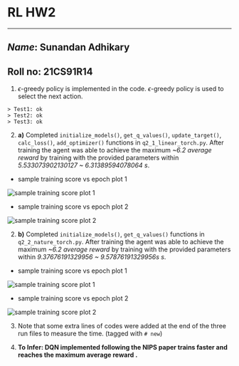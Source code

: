 # RL HW2
---
## *Name*: Sunandan Adhikary                                         
## Roll no: 21CS91R14    

1. $\epsilon$-greedy policy is implemented in the code. $\epsilon$-greedy policy is used to select the next action. 
 ```
 > Test1: ok
 > Test2: ok
 > Test3: ok
 ```
2. **a)** Completed `initialize_models()`, `get_q_values()`, `update_target()`, `calc_loss()`, `add_optimizer()` functions in `q2_1_linear_torch.py`. After training the agent was able to achieve the maximum *~6.2 average reward* by training with the provided parameters within *5.533073902130127 ~ 6.31389594078064 s*.
- sample training score vs epoch plot 1

![sample training score plot 1](/home/sunandan/Documents/courses/rl/rl_codes/codes4course/RL_codes/HW2/results/q2_1_linear/scores_5.533073902130127s.png)

- sample training score vs epoch plot 2

![sample training score plot 2](/home/sunandan/Documents/courses/rl/rl_codes/codes4course/RL_codes/HW2/results/q2_1_linear/scores_5.7177958488464355s.png)

2. **b)**  Completed `initialize_models()`, `get_q_values()` functions in `q2_2_nature_torch.py`. After training the agent was able to achieve the maximum *~6.2 average reward* by training with the provided parameters within *9.37676191329956 ~ 9.57876191329956s s*.
- sample training score vs epoch plot 1

![sample training score plot 1](/home/sunandan/Documents/courses/rl/rl_codes/codes4course/RL_codes/HW2/results/q2_2_nature/scores_9.37676191329956s.png)

- sample training score vs epoch plot 2

![sample training score plot 2](/home/sunandan/Documents/courses/rl/rl_codes/codes4course/RL_codes/HW2/results/q2_2_nature/scores_9.560451984405518s.png)
 
3. Note that some extra lines of codes were added at the end of the three run files to measure the time. (tagged with `# new`)

4. **To Infer: DQN implemented following the NIPS paper trains faster and reaches the maximum average reward .**
